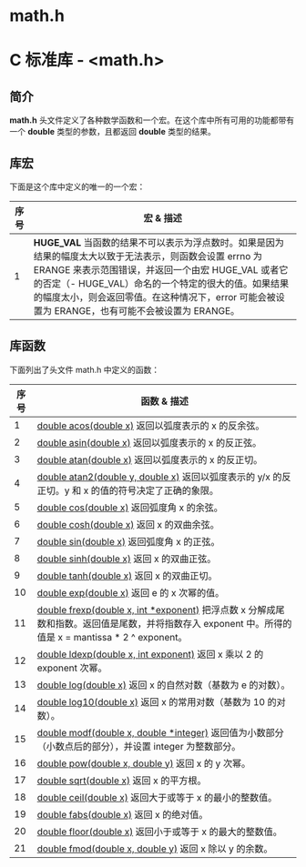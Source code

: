 # math.h

# C 标准库 - <math.h>

## 简介

**math.h** 头文件定义了各种数学函数和一个宏。在这个库中所有可用的功能都带有一个 **double** 类型的参数，且都返回 **double** 类型的结果。

## 库宏

下面是这个库中定义的唯一的一个宏：

| 序号 | 宏 & 描述                                                    |
| ---- | ------------------------------------------------------------ |
| 1    | **HUGE_VAL** 当函数的结果不可以表示为浮点数时。如果是因为结果的幅度太大以致于无法表示，则函数会设置 errno 为 ERANGE 来表示范围错误，并返回一个由宏 HUGE_VAL 或者它的否定（- HUGE_VAL）命名的一个特定的很大的值。如果结果的幅度太小，则会返回零值。在这种情况下，error 可能会被设置为 ERANGE，也有可能不会被设置为 ERANGE。 |

## 库函数

下面列出了头文件 math.h 中定义的函数：

| 序号 | 函数 & 描述                                                  |
| ---- | ------------------------------------------------------------ |
| 1    | [double acos(double x)](acos.html) 返回以弧度表示的 x 的反余弦。 |
| 2    | [double asin(double x)](asin.html) 返回以弧度表示的 x 的反正弦。 |
| 3    | [double atan(double x)](atan.html) 返回以弧度表示的 x 的反正切。 |
| 4    | [double atan2(double y, double x)](atan2.html) 返回以弧度表示的 y/x 的反正切。y 和 x 的值的符号决定了正确的象限。 |
| 5    | [double cos(double x)](cos.html) 返回弧度角 x 的余弦。 |
| 6    | [double cosh(double x)](cosh.html) 返回 x 的双曲余弦。 |
| 7    | [double sin(double x)](sin.html) 返回弧度角 x 的正弦。 |
| 8    | [double sinh(double x)](sinh.html) 返回 x 的双曲正弦。 |
| 9    | [double tanh(double x)](tanh.html) 返回 x 的双曲正切。 |
| 10   | [double exp(double x)](exp.html) 返回 e 的 x 次幂的值。 |
| 11   | [double frexp(double x, int *exponent)](frexp.html) 把浮点数 x 分解成尾数和指数。返回值是尾数，并将指数存入 exponent 中。所得的值是 x = mantissa * 2 ^ exponent。 |
| 12   | [double ldexp(double x, int exponent)](ldexp.html) 返回 x 乘以 2 的 exponent 次幂。 |
| 13   | [double log(double x)](log.html) 返回 x 的自然对数（基数为 e 的对数）。 |
| 14   | [double log10(double x)](log10.html) 返回 x 的常用对数（基数为 10 的对数）。 |
| 15   | [double modf(double x, double *integer)](modf.html) 返回值为小数部分（小数点后的部分），并设置 integer 为整数部分。 |
| 16   | [double pow(double x, double y)](pow.html) 返回 x 的 y 次幂。 |
| 17   | [double sqrt(double x)](sqrt.html) 返回 x 的平方根。 |
| 18   | [double ceil(double x)](ceil.html) 返回大于或等于 x 的最小的整数值。 |
| 19   | [double fabs(double x)](fabs.html) 返回 x 的绝对值。 |
| 20   | [double floor(double x)](floor.html) 返回小于或等于 x 的最大的整数值。 |
| 21   | [double fmod(double x, double y)](fmod.html) 返回 x 除以 y 的余数。 |